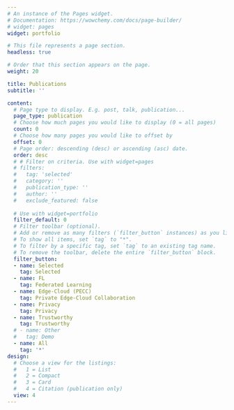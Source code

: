 ```yaml
---
# An instance of the Pages widget.
# Documentation: https://wowchemy.com/docs/page-builder/
# widget: pages
widget: portfolio

# This file represents a page section.
headless: true

# Order that this section appears on the page.
weight: 20

title: Publications
subtitle: ''

content:
  # Page type to display. E.g. post, talk, publication...
  page_type: publication
  # Choose how much pages you would like to display (0 = all pages)
  count: 0
  # Choose how many pages you would like to offset by
  offset: 0
  # Page order: descending (desc) or ascending (asc) date.
  order: desc
  # # Filter on criteria. Use with widget=pages
  # filters:
  #   tag: 'selected'
  #   category: ''
  #   publication_type: ''
  #   author: ''
  #   exclude_featured: false
  
  # Use with widget=portfolio
  filter_default: 0
  # Filter toolbar (optional).
  # Add or remove as many filters (`filter_button` instances) as you like.
  # To show all items, set `tag` to "*".
  # To filter by a specific tag, set `tag` to an existing tag name.
  # To remove the toolbar, delete the entire `filter_button` block.
  filter_button:
  - name: Selected
    tag: Selected
  - name: FL
    tag: Federated Learning
  - name: Edge-Cloud (PECC)
    tag: Private Edge-Cloud Collaboration
  - name: Privacy
    tag: Privacy
  - name: Trustworthy
    tag: Trustworthy
  # - name: Other
  #   tag: Demo
  - name: All
    tag: '*'
design:
  # Choose a view for the listings:
  #   1 = List
  #   2 = Compact
  #   3 = Card
  #   4 = Citation (publication only)
  view: 4
---
```


<!-- {{% callout note %}}
Find a full list of publications [here](./publication/) or in my [google scholar](https://scholar.google.com/citations?user=7Cbv6doAAAAJ).
{{% /callout %}} -->
